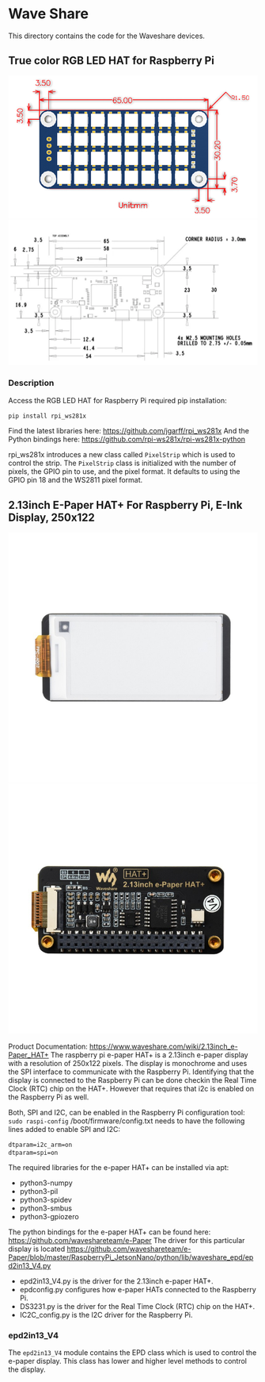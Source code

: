 # Wave Share

This directory contains the code for the Waveshare devices.

## True color RGB LED HAT for Raspberry Pi

![RGB-LED-HAT-size.jpg](../../images/RGB-LED-HAT-size.jpg)
![Raspberry-Pi-Zero-Dimensions-Footprint.jpg.webp](../../images/Raspberry-Pi-Zero-Dimensions-Footprint.jpg.webp)
### Description
Access the RGB LED HAT for Raspberry Pi required pip installation:

```bash
pip install rpi_ws281x
```
Find the latest libraries here: https://github.com/jgarff/rpi_ws281x
And the Python bindings here: https://github.com/rpi-ws281x/rpi-ws281x-python

rpi_ws281x introduces a new class called `PixelStrip` which is used to control the strip.
The `PixelStrip` class is initialized with the number of pixels, the GPIO pin to use, and the pixel format.
It defaults to using the GPIO pin 18 and the WS2811 pixel format.

## 2.13inch E-Paper HAT+ For Raspberry Pi, E-Ink Display, 250x122

![2.13inch-e-paper-hat-plus-4.jpg](../../images/2.13inch-e-paper-hat-plus-4.jpg)
![2.13inch-e-paper-hat-plus-5_2.jpg](../../images/2.13inch-e-paper-hat-plus-5_2.jpg)

Product Documentation: https://www.waveshare.com/wiki/2.13inch_e-Paper_HAT+
The raspberry pi e-paper HAT+ is a 2.13inch e-paper display with a resolution of 250x122 pixels. 
The display is monochrome and uses the SPI interface to communicate with the Raspberry Pi.
Identifying that the display is connected to the Raspberry Pi can be done checkin the Real Time Clock (RTC) chip on the HAT+.
However that requires that i2c is enabled on the Raspberry Pi as well.

Both, SPI and I2C, can be enabled in the Raspberry Pi configuration tool: `sudo raspi-config`
/boot/firmware/config.txt needs to have the following lines added to enable SPI and I2C:

```
dtparam=i2c_arm=on
dtparam=spi=on
```
The required libraries for the e-paper HAT+ can be installed via apt:
  - python3-numpy
  - python3-pil
  - python3-spidev
  - python3-smbus
  - python3-gpiozero

The python bindings for the e-paper HAT+ can be found here: https://github.com/waveshareteam/e-Paper
The driver for this particular display is located https://github.com/waveshareteam/e-Paper/blob/master/RaspberryPi_JetsonNano/python/lib/waveshare_epd/epd2in13_V4.py
  - epd2in13_V4.py is the driver for the 2.13inch e-paper HAT+.
  - epdconfig.py configures how e-paper HATs connected to the Raspberry Pi.
  - DS3231.py is the driver for the Real Time Clock (RTC) chip on the HAT+.
  - IC2C_config.py is the I2C driver for the Raspberry Pi.

### epd2in13_V4

The `epd2in13_V4` module contains the EPD class which is used to control the e-paper display.
This class has lower and higher level methods to control the display. 